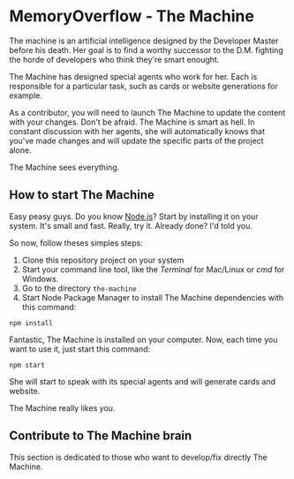 # MemoryOverflow - The Machine

The machine is an artificial intelligence designed by the Developer Master before his death. Her goal is to find a worthy successor to the D.M. fighting the horde of developers who think they're smart enought.

The Machine has designed special agents who work for her. Each is responsible for a particular task, such as cards or website generations for example.

As a contributor, you will need to launch The Machine to update the content with your changes. Don't be afraid. The Machine is smart as hell. In constant discussion with her agents, she will automatically knows that you've made changes and will update the specific parts of the project alone.

The Machine sees everything.

## How to start The Machine

Easy peasy guys. Do you know <a href="http://nodejs.org" target="_blank">Node.js</a>? Start by installing it on your system. It's small and fast. Really, try it. Already done? I'd told you.

So now, follow theses simples steps:

1. Clone this repository project on your system
2. Start your command line tool, like the _Terminal_ for Mac/Linux or _cmd_ for Windows.
3. Go to the directory ```the-machine```
4. Start Node Package Manager to install The Machine dependencies with this command:
```
npm install
```

Fantastic, The Machine is installed on your computer. Now, each time you want to use it, just start this command:
```
npm start
```
She will start to speak with its special agents and will generate cards and website.

The Machine really likes you.

## Contribute to The Machine brain

This section is dedicated to those who want to develop/fix directly The Machine.

